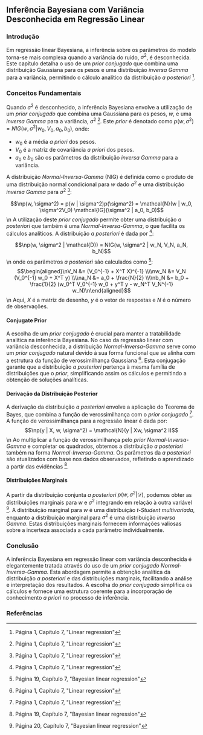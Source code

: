 ## Inferência Bayesiana com Variância Desconhecida em Regressão Linear
### Introdução
Em regressão linear Bayesiana, a inferência sobre os parâmetros do modelo torna-se mais complexa quando a variância do ruído, $\sigma^2$, é desconhecida. Este capítulo detalha o uso de um *prior conjugado* que combina uma distribuição Gaussiana para os pesos e uma distribuição *inversa Gamma* para a variância, permitindo o cálculo analítico da distribuição *a posteriori* [^1].

### Conceitos Fundamentais
Quando $\sigma^2$ é desconhecido, a inferência Bayesiana envolve a utilização de um *prior conjugado* que combina uma Gaussiana para os pesos, $w$, e uma *inversa Gamma* para a variância, $\sigma^2$ [^1]. Este *prior* é denotado como $p(w, \sigma^2) = NIG(w, \sigma^2 | w_0, V_0, a_0, b_0)$, onde:

*   $w_0$ é a média *a priori* dos pesos.
*   $V_0$ é a matriz de covariância *a priori* dos pesos.
*   $a_0$ e $b_0$ são os parâmetros da distribuição *inversa Gamma* para a variância.

A distribuição *Normal-Inversa-Gamma* (NIG) é definida como o produto de uma distribuição normal condicional para $w$ dado $\sigma^2$ e uma distribuição *inversa Gamma* para $\sigma^2$ [^1]:

$$\np(w, \sigma^2) = p(w | \sigma^2)p(\sigma^2) = \mathcal{N}(w | w_0, \sigma^2V_0) \mathcal{IG}(\sigma^2 | a_0, b_0)$$\n
A utilização deste *prior conjugado* permite obter uma distribuição *a posteriori* que também é uma *Normal-Inversa-Gamma*, o que facilita os cálculos analíticos. A distribuição *a posteriori* é dada por [^1]:

$$\np(w, \sigma^2 | \mathcal{D}) = NIG(w, \sigma^2 | w_N, V_N, a_N, b_N)$$\n
onde os parâmetros *a posteriori* são calculados como [^19]:
$$\begin{aligned}\nV_N &= (V_0^{-1} + X^T X)^{-1} \\\\nw_N &= V_N (V_0^{-1} w_0 + X^T y) \\\\na_N &= a_0 + \frac{N}{2} \\\\nb_N &= b_0 + \frac{1}{2} (w_0^T V_0^{-1} w_0 + y^T y - w_N^T V_N^{-1} w_N)\n\end{aligned}$$\n
Aqui, $X$ é a matriz de desenho, $y$ é o vetor de respostas e $N$ é o número de observações.

#### Conjugate Prior
A escolha de um *prior conjugado* é crucial para manter a tratabilidade analítica na inferência Bayesiana. No caso da regressão linear com variância desconhecida, a distribuição *Normal-Inversa-Gamma* serve como um *prior conjugado* natural devido à sua forma funcional que se alinha com a estrutura da função de verossimilhança Gaussiana [^1]. Esta conjugação garante que a distribuição *a posteriori* pertença à mesma família de distribuições que o *prior*, simplificando assim os cálculos e permitindo a obtenção de soluções analíticas.

#### Derivação da Distribuição Posterior
A derivação da distribuição *a posteriori* envolve a aplicação do Teorema de Bayes, que combina a função de verossimilhança com o *prior conjugado* [^1]. A função de verossimilhança para a regressão linear é dada por:
$$\np(y | X, w, \sigma^2) = \mathcal{N}(y | Xw, \sigma^2 I)$$\n
Ao multiplicar a função de verossimilhança pelo *prior* *Normal-Inversa-Gamma* e completar os quadrados, obtemos a distribuição *a posteriori* também na forma *Normal-Inversa-Gamma*. Os parâmetros da *a posteriori* são atualizados com base nos dados observados, refletindo o aprendizado a partir das evidências [^19].

#### Distribuições Marginais
A partir da distribuição conjunta *a posteriori* $p(w, \sigma^2 | \mathcal{D})$, podemos obter as distribuições marginais para $w$ e $\sigma^2$ integrando em relação à outra variável [^20]. A distribuição marginal para $w$ é uma distribuição *t-Student multivariada*, enquanto a distribuição marginal para $\sigma^2$ é uma distribuição *inversa Gamma*. Estas distribuições marginais fornecem informações valiosas sobre a incerteza associada a cada parâmetro individualmente.

### Conclusão
A inferência Bayesiana em regressão linear com variância desconhecida é elegantemente tratada através do uso de um *prior conjugado* *Normal-Inversa-Gamma*. Esta abordagem permite a obtenção analítica da distribuição *a posteriori* e das distribuições marginais, facilitando a análise e interpretação dos resultados. A escolha do *prior conjugado* simplifica os cálculos e fornece uma estrutura coerente para a incorporação de conhecimento *a priori* no processo de inferência. <!-- END -->

### Referências
[^1]: Página 1, Capítulo 7, "Linear regression"
[^19]: Página 19, Capítulo 7, "Bayesian linear regression"
[^20]: Página 20, Capítulo 7, "Bayesian linear regression"
<!-- END -->